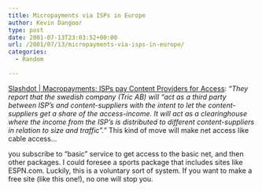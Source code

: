 ```yaml
---
title: Micropayments via ISPs in Europe
author: Kevin Dangoor
type: post
date: 2001-07-13T23:03:52+00:00
url: /2001/07/13/micropayments-via-isps-in-europe/
categories:
  - Random

---
```

[Slashdot | Macropayments: ISPs pay Content Providers for Access][1]: _&#8220;They report that the swedish company (Tric AB) will &#8220;act as a third party between ISP&#8217;s and content-suppliers with the intent to let the content-suppliers get a share of the access-income. It will act as a clearinghouse where the income from the ISP&#8217;s is distributed to different content-suppliers in relation to size and traffic&#8221;.&#8221;_ This kind of move will make net access like cable access&#8230;
  
<!--more-->


  
you subscribe to &#8220;basic&#8221; service to get access to the basic net, and then other packages. I could foresee a sports package that includes sites like ESPN.com. Luckily, this is a voluntary sort of system. If you want to make a free site (like this one!), no one will stop you.

 [1]: http://slashdot.org/articles/01/07/13/1236244.shtml
